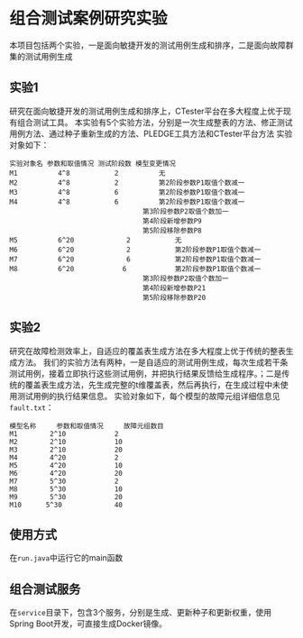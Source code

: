 # 组合测试案例研究实验

本项目包括两个实验，一是面向敏捷开发的测试用例生成和排序，二是面向故障群集的测试用例生成
## 实验1
研究在面向敏捷开发的测试用例生成和排序上，CTester平台在多大程度上优于现有组合测试工具。
本实验有5个实验方法，分别是一次生成整表的方法、修正测试用例方法、通过种子重新生成的方法、PLEDGE工具方法和CTester平台方法
实验对象如下：
```
实验对象名 参数和取值情况 测试阶段数 模型变更情况
M1	        4^8	          2	         无
M2	        4^8	          2	         第2阶段参数P1取值个数减一
M3	        4^8	          6	         第2阶段参数P1取值个数减一
M4	        4^8	          6	         第2阶段参数P1取值个数减一
                                 第3阶段参数P2取值个数加一
                                 第4阶段新增参数P9
                                 第5阶段移除参数P8
M5	        6^20	         2	         无
M6	        6^20	         2	         第2阶段参数P1取值个数减一
M7	        6^20	         6	         第2阶段参数P1取值个数减一
M8	        6^20         	6	         第2阶段参数P1取值个数减一
                                 第3阶段参数P2取值个数加一
                                 第4阶段新增参数P21
                                 第5阶段移除参数P20
```


## 实验2
研究在故障检测效率上，自适应的覆盖表生成方法在多大程度上优于传统的整表生成方法。
我们的实验方法有两种，一是自适应的测试用例生成，每次生成若干条测试用例，接着立即执行这些测试用例，并把执行结果反馈给生成程序。；二是传统的覆盖表生成方法，先生成完整的t维覆盖表，然后再执行，在生成过程中未使用测试用例的执行结果信息。
实验对象如下，每个模型的故障元组详细信息见`fault.txt`：
```
模型名称	 参数和取值情况	 故障元组数目
M1	      2^10	          2
M2	      2^10	          10
M3	      2^10	          20
M4	      4^20	          2
M5	      4^20	          10
M6	      4^20	          20
M7	      5^30	          2
M8	      5^30	          10
M9	      5^30	          20
M10	     5^30	          40
```

## 使用方式
在`run.java`中运行它的main函数

## 组合测试服务
在`service`目录下，包含3个服务，分别是生成、更新种子和更新权重，使用Spring Boot开发，可直接生成Docker镜像。
